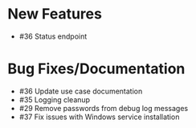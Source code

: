 # New Features

- #36 Status endpoint

# Bug Fixes/Documentation

- #36 Update use case documentation
- #35 Logging cleanup
- #29 Remove passwords from debug log messages
- #37 Fix issues with Windows service installation
